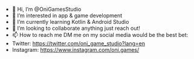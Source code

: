 - 👋 Hi, I’m @OniGamesStudio
- 👀 I’m interested in app & game development
- 🌱 I’m currently learning Kotlin & Android Studio
- 💞️ I’m looking to collaborate anything just reach out!
- 📫 How to reach me DM me on my social media would be the best bet:
-  Twitter: https://twitter.com/oni_game_studio?lang=en
-  Instagram: https://www.instagram.com/oni.games/

<!---
OniGamesStudio/OniGamesStudio is a ✨ special ✨ repository because its `README.md` (this file) appears on your GitHub profile.
You can click the Preview link to take a look at your changes.
--->
